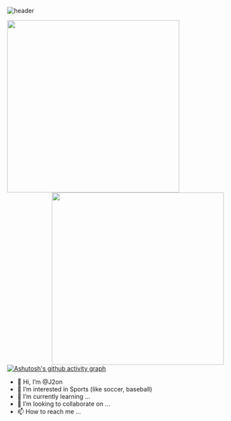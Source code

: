 ![header](https://capsule-render.vercel.app/api?type=venom&color=808080&height=200&section=header&text=J2on's%20GitHub&fontSize=50&animation=scaleIn&stroke=4169e1)


<div align=center>
    <a>
      <img align="left" width=400 src="https://github-readme-stats.vercel.app/api?username=J2on&show_icons=true&theme=dark" />
    </a>
    <a>
      <img align="right" width=400 src="https://streak-stats.demolab.com/?user=J2on&theme=dark" />
    </a>
  </div>


[![Ashutosh's github activity graph](https://github-readme-activity-graph.vercel.app/graph?username=J2on&theme=react-dark)](https://github.com/ashutosh00710/github-readme-activity-graph)



- 👋 Hi, I’m @J2on
- 👀 I’m interested in Sports (like soccer, baseball)
- 🌱 I’m currently learning ...
- 💞️ I’m looking to collaborate on ...
- 📫 How to reach me ...

<!---
J2on/J2on is a ✨ special ✨ repository because its `README.md` (this file) appears on your GitHub profile.
You can click the Preview link to take a look at your changes.
--->

